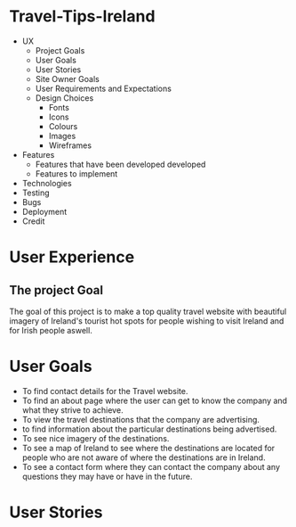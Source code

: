 # Travel-Tips-Ireland

* UX
    * Project Goals
    * User Goals
    * User Stories
    * Site Owner Goals
    * User Requirements and Expectations
    * Design Choices
        * Fonts
        * Icons
        * Colours
        * Images
        * Wireframes
* Features
    * Features that have been developed developed
    * Features to implement
* Technologies
* Testing
* Bugs
* Deployment
* Credit

# User Experience

## The project Goal 

The goal of this project is to make a top quality travel website with beautiful imagery of Ireland's tourist hot spots for people 
wishing to visit Ireland and for Irish people aswell.

# User Goals

* To find contact details for the Travel website.
* To find an about page where the user can get to know the company and what they strive to achieve.
* To view the travel destinations that the company are advertising.
* to find information about the particular destinations being advertised.
* To see nice imagery of the destinations.
* To see a map of Ireland to see where the destinations are located for people who are not aware of where the destinations are in Ireland.
* To see a contact form where they can contact the company about any questions they may have or have in the future.

# User Stories



